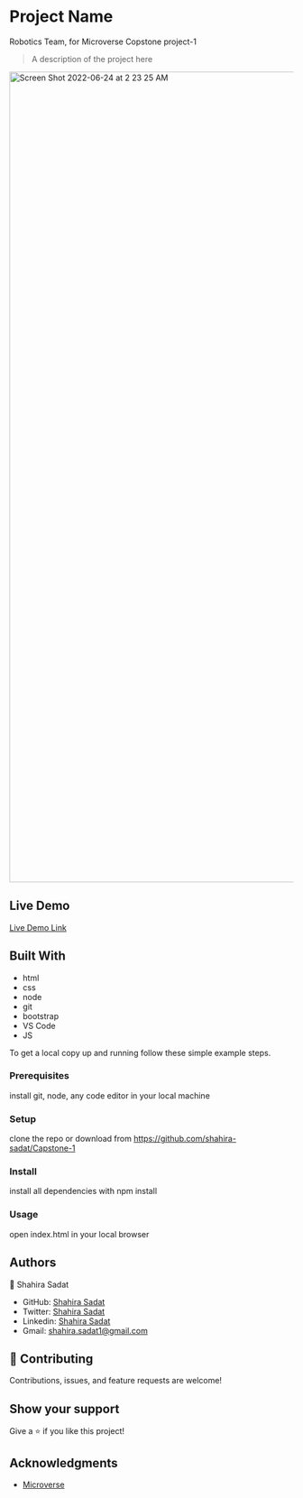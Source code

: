 
# Project Name
Robotics Team, for Microverse Copstone project-1

> A description of the project here
<img width="1438" alt="Screen Shot 2022-06-24 at 2 23 25 AM" src="https://user-images.githubusercontent.com/53530780/175408052-2b92a7e2-a1fd-46fb-831d-69dfa8c51b6b.png">


## Live Demo

[Live Demo Link](https://shahira-sadat.github.io/Capstone-1/)

## Built With
- html
- css
- node
- git
- bootstrap
- VS Code
- JS

To get a local copy up and running follow these simple example steps.

### Prerequisites
install git, node, any code editor in your local machine

### Setup
clone the repo or download from https://github.com/shahira-sadat/Capstone-1

### Install
install all dependencies with npm install

### Usage
open index.html in your local browser

## Authors
👤 Shahira Sadat

- GitHub: [Shahira Sadat](https://github.com/shahira-sadat)
- Twitter: [Shahira Sadat](https://twitter.com/SadatShahira)
- Linkedin: [Shahira Sadat](https://www.linkedin.com/in/shahira-sadat-49b402199)
- Gmail: shahira.sadat1@gmail.com

## 🤝 Contributing
Contributions, issues, and feature requests are welcome!

## Show your support

Give a ⭐️ if you like this project!

## Acknowledgments

- [Microverse](https://www.microverse.org/)


